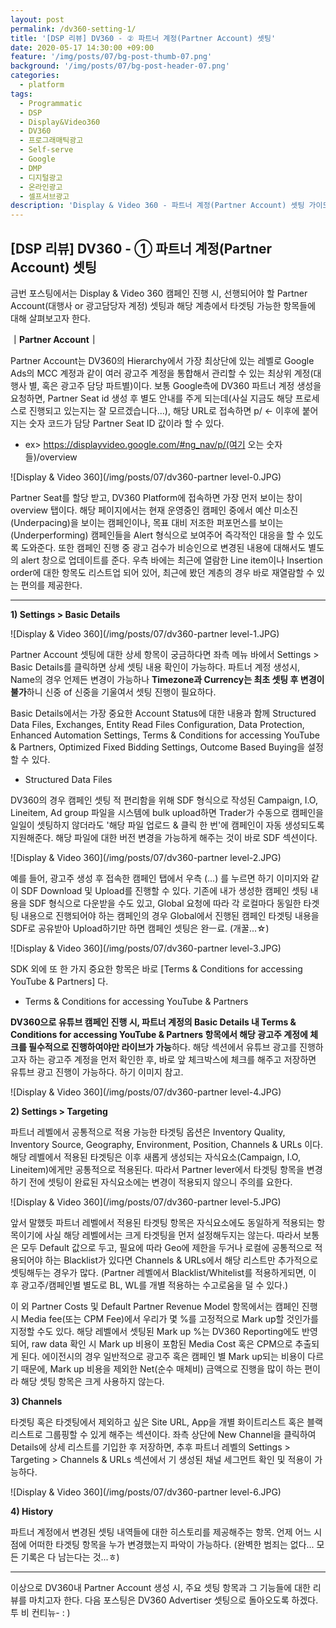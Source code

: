 ```yaml
---
layout: post
permalink: /dv360-setting-1/
title: '[DSP 리뷰] DV360 - ② 파트너 계정(Partner Account) 셋팅'
date: 2020-05-17 14:30:00 +09:00
feature: '/img/posts/07/bg-post-thumb-07.png'
background: '/img/posts/07/bg-post-header-07.png'
categories:
  - platform
tags:
  - Programmatic
  - DSP
  - Display&Video360
  - DV360
  - 프로그래매틱광고
  - Self-serve
  - Google
  - DMP
  - 디지털광고
  - 온라인광고
  - 셀프서브광고
description: 'Display & Video 360 - 파트너 계정(Partner Account) 셋팅 가이드'
---
```




## [DSP 리뷰] DV360 - ① 파트너 계정(Partner Account) 셋팅



금번 포스팅에서는 Display & Video 360 캠페인 진행 시, 선행되어야 할 Partner Account(대행사 or 광고담당자 계정) 셋팅과 해당 계층에서 타겟팅 가능한 항목들에 대해 살펴보고자 한다.



**｜Partner Account｜**

Partner Account는 DV360의 Hierarchy에서 가장 최상단에 있는 레벨로 Google Ads의 MCC 계정과 같이 여러 광고주 계정을 통합해서 관리할 수 있는 최상위 계정(대행사 별, 혹은 광고주 담당 파트별)이다. 보통 Google측에 DV360 파트너 계정 생성을 요청하면, Partner Seat id 생성 후 별도 안내를 주게 되는데(사실 지금도 해당 프로세스로 진행되고 있는지는 잘 모르겠습니다...), 해당 URL로 접속하면 p/ <- 이후에 붙어지는 숫자 코드가 담당 Partner Seat ID 값이라 할 수 있다.

- ex> https://displayvideo.google.com/#ng_nav/p/(여기 오는 숫자들)/overview

![Display & Video 360](/img/posts/07/dv360-partner level-0.JPG)

Partner Seat를 할당 받고, DV360 Platform에 접속하면 가장 먼저 보이는 창이 overview 탭이다. 해당 페이지에서는 현재 운영중인 캠페인 중에서 예산 미소진(Underpacing)을 보이는 캠페인이나, 목표 대비 저조한 퍼포먼스를 보이는(Underperforming) 캠페인들을 Alert 형식으로 보여주어 즉각적인 대응을 할 수 있도록 도와준다. 또한 캠페인 진행 중 광고 검수가 비승인으로 변경된 내용에 대해서도 별도의 alert 창으로 업데이트를 준다. 우측 바에는 최근에 열람한 Line item이나 Insertion order에 대한 항목도 리스트업 되어 있어, 최근에 봤던 계층의 경우 바로 재열람할 수 있는 편의를 제공한다.

----------------------------------

**1) Settings > Basic Details**

![Display & Video 360](/img/posts/07/dv360-partner level-1.JPG)

Partner Account 셋팅에 대한 상세 항목이 궁금하다면 좌측 메뉴 바에서 Settings > Basic Details를 클릭하면 상세 셋팅 내용 확인이 가능하다. 파트너 계정 생성시, Name의 경우 언제든 변경이 가능하나 **Timezone과 Currency는 최초 셋팅 후 변경이 불가**하니 신중 of 신중을 기울여서 셋팅 진행이 필요하다.

Basic Details에서는 가장 중요한 Account Status에 대한 내용과 함께 Structured Data Files, Exchanges, Entity Read Files Configuration, Data Protection, Enhanced Automation Settings, Terms & Conditions for accessing YouTube & Partners, Optimized Fixed Bidding Settings, Outcome Based Buying을 설정할 수 있다.

- Structured Data Files

DV360의 경우 캠페인 셋팅 적 편리함을 위해 SDF 형식으로 작성된 Campaign, I.O, Lineitem, Ad group 파일을 시스템에 bulk upload하면 Trader가 수동으로 캠페인을 일일이 셋팅하지 않더라도 '해당 파일 업로드 & 클릭 한 번'에 캠페인이 자동 생성되도록 지원해준다. 해당 파일에 대한 버전 변경을 가능하게 해주는 것이 바로 SDF 섹션이다.

![Display & Video 360](/img/posts/07/dv360-partner level-2.JPG)

예를 들어, 광고주 생성 후 접속한 캠페인 탭에서 우측 (...) 를 누르면 하기 이미지와 같이 SDF Download 및 Upload를 진행할 수 있다. 기존에 내가 생성한 캠페인 셋팅 내용을 SDF 형식으로 다운받을 수도 있고, Global 요청에 따라 각 로컬마다 동일한 타겟팅 내용으로 진행되어야 하는 캠페인의 경우 Global에서 진행된 캠페인 타겟팅 내용을 SDF로 공유받아 Upload하기만 하면 캠페인 셋팅은 완ㅡ료. (개꿀...☆)

![Display & Video 360](/img/posts/07/dv360-partner level-3.JPG)

SDK 외에 또 한 가지 중요한 항목은 바로 [Terms & Conditions for accessing YouTube & Partners] 다.

- Terms & Conditions for accessing YouTube & Partners

**DV360으로 유튜브 캠페인 진행 시, 파트너 계정의 Basic Details 내 Terms & Conditions for accessing YouTube & Partners 항목에서 해당 광고주 계정에 체크를 필수적으로 진행하여야만 라이브가 가능**하다. 해당 섹션에서 유튜브 광고를 진행하고자 하는 광고주 계정을 먼저 확인한 후, 바로 앞 체크박스에 체크를 해주고 저장하면 유튜브 광고 진행이 가능하다. 하기 이미지 참고.

![Display & Video 360](/img/posts/07/dv360-partner level-4.JPG)

**2) Settings > Targeting**

파트너 레벨에서 공통적으로 적용 가능한 타겟팅 옵션은 Inventory Quality, Inventory Source, Geography, Environment, Position, Channels & URLs 이다. 해당 레벨에서 적용된 타겟팅은 이후 새롭게 생성되는 자식요소(Campaign, I.O, Lineitem)에게만 공통적으로 적용된다. 따라서 Partner lever에서 타겟팅 항목을 변경하기 전에 셋팅이 완료된 자식요소에는 변경이 적용되지 않으니 주의를 요한다.

![Display & Video 360](/img/posts/07/dv360-partner level-5.JPG)

앞서 말했듯 파트너 레벨에서 적용된 타겟팅 항목은 자식요소에도 동일하게 적용되는 항목이기에 사실 해당 레벨에서는 크게 타겟팅을 먼저 설정해두지는 않는다. 따라서 보통은 모두 Default 값으로 두고, 필요에 따라 Geo에 제한을 두거나 로컬에 공통적으로 적용되어야 하는 Blacklist가 있다면 Channels & URLs에서 해당 리스트만 추가적으로 셋팅해두는 경우가 많다. (Partner 레벨에서 Blacklist/Whitelist를 적용하게되면, 이 후 광고주/캠페인별 별도로 BL, WL를 개별 적용하는 수고로움을 덜 수 있다.)

이 외 Partner Costs 및 Default Partner Revenue Model 항목에서는 캠페인 진행시 Media fee(또는 CPM Fee)에서 우리가 몇 %를 고정적으로 Mark up할 것인가를 지정할 수도 있다. 해당 레벨에서 셋팅된 Mark up %는 DV360 Reporting에도 반영되어, raw data 확인 시 Mark up 비용이 포함된 Media Cost 혹은 CPM으로 추출되게 된다. 에이전시의 경우 일반적으로 광고주 혹은 캠페인 별 Mark up되는 비용이 다르기 때문에, Mark up 비용을 제외한 Net(순수 매체비) 금액으로 진행을 많이 하는 편이라 해당 셋팅 항목은 크게 사용하지 않는다.

**3) Channels**

타겟팅 혹은 타겟팅에서 제외하고 싶은 Site URL, App을 개별 화이트리스트 혹은 블랙리스트로 그룹핑할 수 있게 해주는 섹션이다. 좌측 상단에 New Channel을 클릭하여 Details에 상세 리스트를 기입한 후 저장하면, 추후 파트너 레벨의 Settings > Targeting > Channels & URLs 섹션에서 기 생성된 채널 세그먼트 확인 및 적용이 가능하다.

![Display & Video 360](/img/posts/07/dv360-partner level-6.JPG)

**4) History**

파트너 계정에서 변경된 셋팅 내역들에 대한 히스토리를 제공해주는 항목. 언제 어느 시점에 어떠한 타겟팅 항목을 누가 변경했는지 파악이 가능하다. (완벽한 범죄는 없다... 모든 기록은 다 남는다는 것...ㅎ)

-----------------------



이상으로 DV360내 Partner Account 생성 시, 주요 셋팅 항목과 그 기능들에 대한 리뷰를 마치고자 한다. 다음 포스팅은 DV360 Advertiser 셋팅으로 돌아오도록 하겠다. 투 비 컨티뉴- : )
